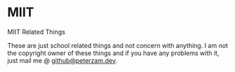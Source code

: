 # MIIT
MIIT Related Things

These are just school related things and not concern with anything.
I am not the copyright owner of these things and if you have any problems with it, just mail me @ github@peterzam.dev.
